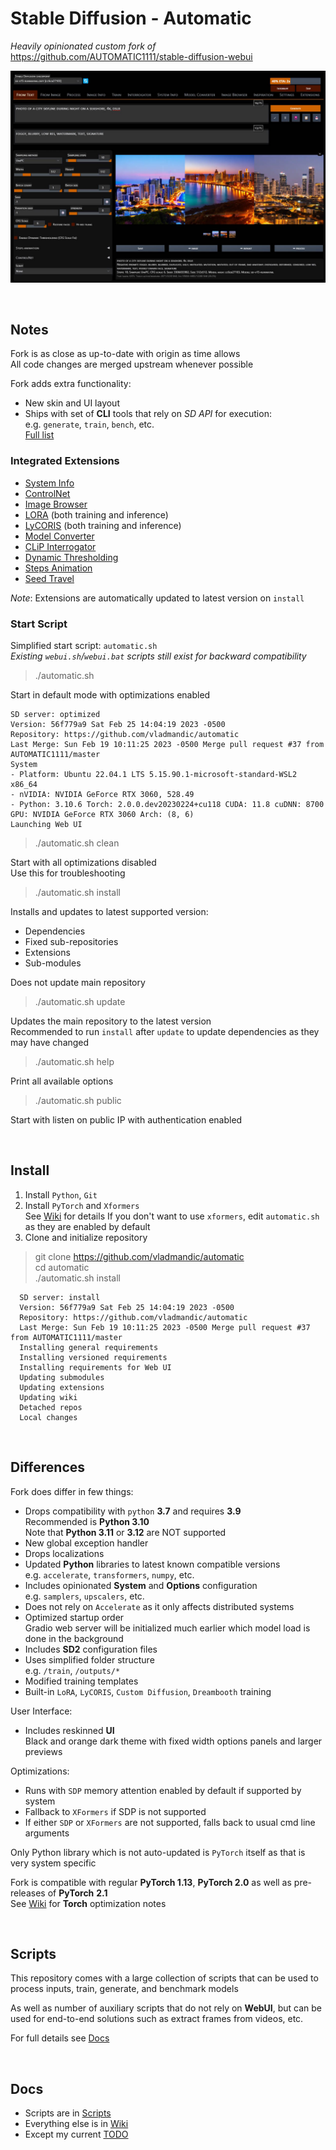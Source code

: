 # Stable Diffusion - Automatic

*Heavily opinionated custom fork of* <https://github.com/AUTOMATIC1111/stable-diffusion-webui>  

![screenshot](ui-screenshot.jpg)

<br>

## Notes

Fork is as close as up-to-date with origin as time allows  
All code changes are merged upstream whenever possible  

Fork adds extra functionality:

- New skin and UI layout  
- Ships with set of **CLI** tools that rely on *SD API* for execution:  
  e.g. `generate`, `train`, `bench`, etc.  
  [Full list](<cli/>)

### Integrated Extensions

- [System Info](https://github.com/vladmandic/sd-extension-system-info)
- [ControlNet](https://github.com/Mikubill/sd-webui-controlnet)
- [Image Browser](https://github.com/AlUlkesh/stable-diffusion-webui-images-browser)
- [LORA](https://github.com/kohya-ss/sd-scripts) (both training and inference)
- [LyCORIS](https://github.com/KohakuBlueleaf/LyCORIS) (both training and inference)
- [Model Converter](https://github.com/Akegarasu/sd-webui-model-converter)
- [CLiP Interrogator](https://github.com/pharmapsychotic/clip-interrogator-ext)
- [Dynamic Thresholding](https://github.com/mcmonkeyprojects/sd-dynamic-thresholding)
- [Steps Animation](https://github.com/vladmandic/sd-extension-steps-animation)
- [Seed Travel](https://github.com/yownas/seed_travel)

*Note*: Extensions are automatically updated to latest version on `install`

### Start Script

Simplified start script: `automatic.sh`  
*Existing `webui.sh`/`webui.bat` scripts still exist for backward compatibility*  

> ./automatic.sh  

Start in default mode with optimizations enabled  

    SD server: optimized
    Version: 56f779a9 Sat Feb 25 14:04:19 2023 -0500
    Repository: https://github.com/vladmandic/automatic
    Last Merge: Sun Feb 19 10:11:25 2023 -0500 Merge pull request #37 from AUTOMATIC1111/master
    System
    - Platform: Ubuntu 22.04.1 LTS 5.15.90.1-microsoft-standard-WSL2 x86_64
    - nVIDIA: NVIDIA GeForce RTX 3060, 528.49
    - Python: 3.10.6 Torch: 2.0.0.dev20230224+cu118 CUDA: 11.8 cuDNN: 8700 GPU: NVIDIA GeForce RTX 3060 Arch: (8, 6)
    Launching Web UI

> ./automatic.sh clean  

Start with all optimizations disabled  
Use this for troubleshooting  

> ./automatic.sh install

Installs and updates to latest supported version:

- Dependencies
- Fixed sub-repositories
- Extensions
- Sub-modules

Does not update main repository

> ./automatic.sh update

Updates the main repository to the latest version  
Recommended to run `install` after `update` to update dependencies as they may have changed  

> ./automatic.sh help

Print all available options

> ./automatic.sh public  

Start with listen on public IP with authentication enabled  

<br>  

## Install

1. Install `Python`, `Git`  
2. Install `PyTorch` and `Xformers`  
   See [Wiki](wiki/Torch%20Optimizations.md) for details
   If you don't want to use `xformers`, edit `automatic.sh` as they are enabled by default
3. Clone and initialize repository  

> git clone https://github.com/vladmandic/automatic  
> cd automatic  
> ./automatic.sh install  

      SD server: install
      Version: 56f779a9 Sat Feb 25 14:04:19 2023 -0500
      Repository: https://github.com/vladmandic/automatic
      Last Merge: Sun Feb 19 10:11:25 2023 -0500 Merge pull request #37 from AUTOMATIC1111/master
      Installing general requirements
      Installing versioned requirements
      Installing requirements for Web UI
      Updating submodules
      Updating extensions
      Updating wiki
      Detached repos
      Local changes

<br>

## Differences

Fork does differ in few things:

- Drops compatibility with `python` **3.7** and requires **3.9**  
  Recommended is **Python 3.10**  
  Note that **Python 3.11** or **3.12** are NOT supported  
- New global exception handler
- Drops localizations  
- Updated **Python** libraries to latest known compatible versions  
  e.g. `accelerate`, `transformers`, `numpy`, etc.  
- Includes opinionated **System** and **Options** configuration  
  e.g. `samplers`, `upscalers`, etc.  
- Does not rely on `Accelerate` as it only affects distributed systems  
- Optimized startup order  
  Gradio web server will be initialized much earlier which model load is done in the background  
- Includes **SD2** configuration files  
- Uses simplified folder structure  
  e.g. `/train`, `/outputs/*`  
- Modified training templates  
- Built-in `LoRA`, `LyCORIS`, `Custom Diffusion`, `Dreambooth` training  

User Interface:

- Includes reskinned **UI**  
  Black and orange dark theme with fixed width options panels and larger previews  

Optimizations:

- Runs with `SDP` memory attention enabled by default if supported by system  
- Fallback to `XFormers` if SDP is not supported  
- If either `SDP` or `XFormers` are not supported, falls back to usual cmd line arguments  

Only Python library which is not auto-updated is `PyTorch` itself as that is very system specific  

Fork is compatible with regular **PyTorch 1.13**, **PyTorch 2.0** as well as pre-releases of **PyTorch** **2.1**  
See [Wiki](https://github.com/vladmandic/automatic/wiki/Torch-Optimizations) for **Torch** optimization notes

<br>

## Scripts

This repository comes with a large collection of scripts that can be used to process inputs, train, generate, and benchmark models  

As well as number of auxiliary scripts that do not rely on **WebUI**, but can be used for end-to-end solutions such as extract frames from videos, etc.  

For full details see [Docs](cli/README.md)

<br>

## Docs

- Scripts are in [Scripts](cli/README.md)  
- Everything else is in [Wiki](https://github.com/vladmandic/automatic/wiki)  
- Except my current [TODO](TODO.md)  
